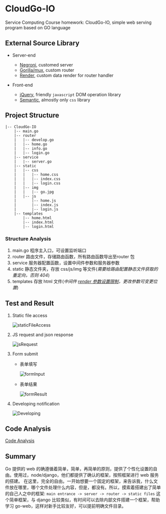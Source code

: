 # CloudGo-IO

Service Computing Course homework: CloudGo-IO, simple web serving program based on GO language

## External Source Library

- Server-end

  - [Negroni](https://github.com/urfave/negroni), customed server
  - [Gorilla/mux](https://github.com/urfave/negroni), custom router
  - [Render](https://github.com/unrolled/render/), custom data render for router handler
- Front-end

  - [jQuery](https://api.jquery.com/), friendly `javascript` DOM operation library
  - [Semantic](https://semantic-ui.com/), almostly only `css` library

## Project Structure

```
|-- CloudGo-IO
    |-- main.go
    |-- router
    |   |-- develop.go
    |   |-- home.go
    |   |-- info.go
    |   |-- login.go
    |-- service
    |   |-- server.go
    |-- static
    |   |-- css
    |   |   |-- home.css
    |   |   |-- index.css
    |   |   |-- login.css
    |   |-- img
    |   |   |-- go.jpg
    |   |-- js
    |       |-- home.js
    |       |-- index.js
    |       |-- login.js
    |-- templates
        |-- home.html
        |-- index.html
        |-- login.html
```

### Structure Analysis

1. main.go 程序主入口，可设置监听端口
1. router 路由文件，存储路由函数，所有路由函数导出至router 包
1. service 服务器配置函数，设置中间件参数和服务器参数
1. static 静态文件夹，存放 css/js/img 等文件(*需要给路由配置静态文件获取的重定向，否则 404*)
1. templates 存放 html 文件(*中间件 [render 参数设置限制](https://github.com/unrolled/render#available-options)，更改参数可变更位置*)

## Test and Result

1. Static file access

    ![staticFileAccess](./README/static.jpg)
1. JS request and json response

    ![jsRequest](./README/jsRequest.jpg)
1. Form submit

    - 表单填写

      ![formInput](./README/login.jpg)
    - 表单结果

      ![formResult](./README/login_result.jpg)
1. Developing notification

    ![Developing](./README/unknown.jpg)

## Code Analysis

[Code Analysis](./README/CodeAnalysis.md)

## Summary

Go 提供的 web 的确遵循着简单，简单，再简单的原则，提供了个性化设置的自由。使用过，node/django，他们都提供了确认的框架，按照框架进行 web 服务的搭建。
在这里，完全的自由。一开始想要一个固定的框架，来告诉我，什么文件放在哪里，哪个文件处理什么内容，但是，都没有。所以，摸索着搭建出了简单的自己人之中的框架:
`main entrance -> server -> router -> static files`
这个简单框架，与 django 比较类似，有时间可以去除内部文件搭建一个框架，帮助学习 go-web，这样对新手比较友好，可以提前明确文件目录。
